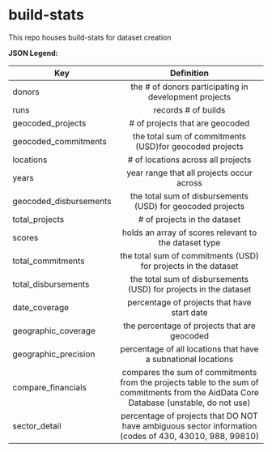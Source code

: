 # build-stats
This repo houses build-stats for dataset creation

**JSON Legend:**

| Key   |      Definition      |
|----------|:-------------:|
| donors | the # of donors participating in development projects |
| runs |    records # of builds  |
| geocoded_projects | # of projects that are geocoded |
| geocoded_commitments | the total sum of commitments (USD)for geocoded projects  |
| locations  | # of locations across all projects |
| years | year range that all projects occur across  |
| geocoded_disbursements | the total sum of disbursements (USD) for geocoded projects |
| total_projects | # of projects in the dataset |
| scores | holds an array of scores relevant to the dataset type |
| total_commitments | the total sum of commitments (USD) for projects in the dataset |
| total_disbursements | the total sum of disbursements (USD) for projects in the dataset |
| date_coverage | percentage of projects that have start date |
| geographic_coverage | the percentage of projects that are geocoded |
| geographic_precision | percentage of all locations that have a subnational locations |
| compare_financials | compares the sum of commitments from the projects table to the sum of commitments from the AidData Core Database (unstable, do not use) |
| sector_detail | percentage of projects that DO NOT have ambiguous sector information (codes of 430, 43010, 988, 99810) |


    
